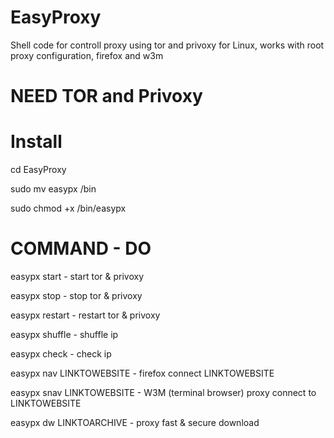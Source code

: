 # EasyProxy
Shell code for controll proxy using tor and privoxy for Linux, works with root proxy configuration, firefox and w3m

# NEED TOR and Privoxy

# Install

cd EasyProxy



sudo mv easypx /bin




sudo chmod +x /bin/easypx


# COMMAND  -  DO



easypx start - start tor & privoxy



easypx stop - stop tor & privoxy



easypx restart - restart tor & privoxy



easypx shuffle - shuffle ip



easypx check - check ip




easypx nav LINKTOWEBSITE - firefox connect LINKTOWEBSITE




easypx snav LINKTOWEBSITE - W3M (terminal browser) proxy connect to LINKTOWEBSITE



easypx dw LINKTOARCHIVE - proxy fast & secure download





